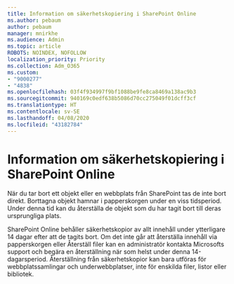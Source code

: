 ```yaml
---
title: Information om säkerhetskopiering i SharePoint Online
ms.author: pebaum
author: pebaum
manager: mnirkhe
ms.audience: Admin
ms.topic: article
ROBOTS: NOINDEX, NOFOLLOW
localization_priority: Priority
ms.collection: Adm_O365
ms.custom:
- "9000277"
- "4838"
ms.openlocfilehash: 03f4f934997f9bf1088be9fe8ca8469a138ac9b3
ms.sourcegitcommit: 940169c0edf638b5086d70cc275049f01dcff3cf
ms.translationtype: HT
ms.contentlocale: sv-SE
ms.lasthandoff: 04/08/2020
ms.locfileid: "43182784"
---
```

# <a name="sharepoint-online-backup-information"></a>Information om säkerhetskopiering i SharePoint Online

När du tar bort ett objekt eller en webbplats från SharePoint tas de inte bort direkt. Borttagna objekt hamnar i papperskorgen under en viss tidsperiod. Under denna tid kan du återställa de objekt som du har tagit bort till deras ursprungliga plats.

SharePoint Online behåller säkerhetskopior av allt innehåll under ytterligare 14 dagar efter att de tagits bort. Om det inte går att återställa innehåll via papperskorgen eller Återställ filer kan en administratör kontakta Microsofts support och begära en återställning när som helst under denna 14-dagarsperiod. Återställning från säkerhetskopior kan bara utföras för webbplatssamlingar och underwebbplatser, inte för enskilda filer, listor eller bibliotek.
